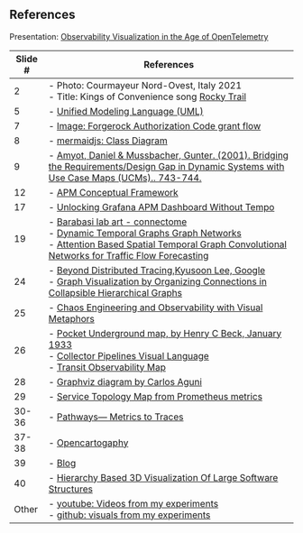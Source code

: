 ## References

Presentation: [Observability Visualization in the Age of OpenTelemetry](https://github.com/open-cartography/.github/blob/main/visual-semantics/SREday%2023%20-%20Observability%20Visualization%20in%20the%20Age%20of%20OpenTelemetry.pdf)

| **Slide #** | **References** |
| --- | --- |
| 2 | - Photo: Courmayeur Nord-Ovest, Italy 2021<br>- Title: Kings of Convenience song [Rocky Trail](https://open.spotify.com/track/2eqvJD0b9ueAWwb7QSBGCW?si=08e25003084e4055) |
| 5 | - [Unified Modeling Language (UML)](https://en.wikipedia.org/wiki/Unified_Modeling_Language) |
| 7 | - [Image: Forgerock Authorization Code grant flow](https://backstage.forgerock.com/docs/am/7/oidc1-guide/openid-connect-authorization-code-flow.html) |
| 8 | - [mermaidjs: Class Diagram](https://github.com/mermaidjs/mermaidjs.github.io/blob/master/classDiagram.md) |
| 9 | - [Amyot, Daniel & Mussbacher, Gunter. (2001). Bridging the Requirements/Design Gap in Dynamic Systems with Use Case Maps (UCMs).. 743-744. ](https://www.researchgate.net/publication/221554396_Bridging_the_RequirementsDesign_Gap_in_Dynamic_Systems_with_Use_Case_Maps_UCMs) |
| 12 | - [APM Conceptual Framework](https://en.m.wikipedia.org/wiki/File:APM_Conceptual_Framework.jpg) |
| 17 | - [Unlocking Grafana APM Dashboard Without Tempo](https://tractatus.one/unlocking-tempo-apm-dashboard-without-tempo-fcbb0f433998) |
| 19 | - [Barabasi lab art - connectome](https://barabasilab.com/art/work/connectome)<br>- [Dynamic Temporal Graphs Graph Networks](https://towardsdatascience.com/temporal-graph-networks-ab8f327f2efe)<br>- [Attention Based Spatial Temporal Graph Convolutional Networks for Traffic Flow Forecasting](https://paperswithcode.com/dataset/pemsd8) |
| 24 | - [Beyond Distributed Tracing,Kyusoon Lee, Google](https://www.usenix.org/conference/srecon22americas/presentation/lee)<br>- [Graph Visualization by Organizing Connections in Collapsible Hierarchical Graphs](https://www.tdcommons.org/dpubs_series/2996/) |
| 25 | - [Chaos Engineering and Observability with Visual Metaphors](https://www.infoq.com/articles/chaos-engineering-observability-visual-metaphors/) |
| 26 | - [Pocket Underground map, by Henry C Beck, January 1933](https://www.ltmuseum.co.uk/system/files/styles/collection_item_component_600_px_wide/private/collection_item/i0000t2u_6.jpg?itok=Q4GosPr2)<br>- [Collector Pipelines Visual Language](https://tractatus.one/collector-pipelinesvisual-language-26f950c8d22)<br>- [Transit Observability Map](https://tractatus.one/transit-observability-map-e73c61a9b9e0)|
| 28 | - [Graphviz diagram by Carlos Aguni](https://crashlaker.github.io/d3js-static/tt/graphviz-test/demo000-fdemo000-fix.html) |
| 29 | - [Service Topology Map from Prometheus metrics](https://tractatus.one/shahmaran-20a9f1678) |
| 30-36 | - [Pathways— Metrics to Traces](https://tractatus.one/pathways-metrics-to-traces-55a7d6c8682a) |
| 37-38 | - [Opencartogaphy](https://tractatus.one/on-the-road-again-84091e77782a) |
| 39 | - [Blog](https://tractatus.one/) |
| 40 | - [Hierarchy Based 3D Visualization Of Large Software Structures](https://www.youtube.com/watch?v=-PKW24-vpvk) |
| Other | - [youtube: Videos from my experiments](https://www.youtube.com/channel/UCN9bF9MyhmzFDSbGPZQ98lg)<br>- [github: visuals from my experiments](https://github.com/open-cartography/.github/tree/main/footsteps) |